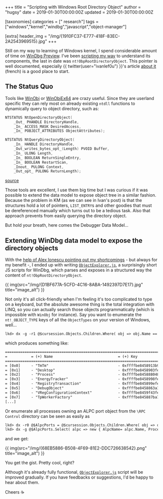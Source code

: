 +++
title = "Scripting with Windows Root Directory Object"
author = "hugsy"
date = 2019-01-30T00:00:00Z
updated = 2019-01-30T00:00:00Z

[taxonomies]
categories = [" research"]
tags = ["windows","kernel","windbg","javascript","object-manager"]

[extra]
header_img = "/img/{1910FC37-E777-418F-83EC-2A2543969515}.jpg"
+++

Still on my way to learning of Windows kernel, I spend considerable amount of time on [WinDbg Preview](https://docs.microsoft.com/en-us/windows-hardware/drivers/debugger/debugging-using-windbg-preview). I've been [scripting my way](https://github.com/hugsy/windbg_js_scripts) to understand its components, the last in date was `nt!ObpRootDirectoryObject`. This pointer is well documented, especially {{ twitter(user="ivanlef0u") }}'s article [about it](https://www.ivanlef0u.tuxfamily.org/?p=34) (french) is a good place to start.


## The Status Quo

Tools like [WinObj](https://docs.microsoft.com/en-us/sysinternals/downloads/winobj) or [WinObjEx64](https://github.com/hfiref0x/WinObjEx64/) are crazy useful. Since they are userland specific they can rely most on already existing `ntdll` functions to dynamically query to object directory, such as:

```c
NTSTATUS NtOpenDirectoryObject(
    _Out_ PHANDLE DirectoryHandle,
    _In_ ACCESS_MASK DesiredAccess,
    _In_ POBJECT_ATTRIBUTES ObjectAttributes);

NTSTATUS NtQueryDirectoryObject(
    _In_ HANDLE DirectoryHandle,
    _Out_writes_bytes_opt_(Length) PVOID Buffer,
    _In_ ULONG Length,
    _In_ BOOLEAN ReturnSingleEntry,
    _In_ BOOLEAN RestartScan,
    _Inout_ PULONG Context,
    _Out_opt_ PULONG ReturnLength);
```

[source](https://github.com/hfiref0x/WinObjEx64/blob/6f6d4480d724e3430b49ff15da1b01c12793c499/Source/WinObjEx64/ntos/ntos.h#L8583-L8598)


Those tools are excellent, I use them big time but I was curious if it was possible to extend the data model to expose object tree in a similar fashion. Because the problem in KM (as we can see in Ivan's post) is that the structures hold a lot of pointers, `LIST_ENTRY`s and other goodies that must be dereferenced manually which turns out to be a tedious task. Also that approach prevents from easily querying the directory object.

But hold your breath, here comes the Debugger Data Model...


## Extending WinDbg data model to expose the directory objects

With the [help of Alex Ionescu pointing out my shortcomings](https://github.com/hugsy/windbg_js_scripts/pull/1) - but always for my benefit -, I ended up with writing [`ObjectExplorer.js`](https://github.com/hugsy/windbg_js_scripts/blob/45926ab380ba6185cc8e210d77f1a7c56ec05323/scripts/ObjectExplorer.js), a surprisingly short JS scripts for WinDbg, which parses and exposes in a structured way the content of `nt!ObpRootDirectoryObject`.

{{ img(src="/img/{D1BF677A-5CFD-4C16-8ABA-1492397D7E17}.jpg" title="image_alt") }}


Not only it's all click-friendly when I'm feeling it's too complicated to type on a keyboard, but the absolute awesome thing is the total integration with LINQ, so you can actually search those objects programmatically (which is impossible with `WinObj` for instance). Say you want to enumerate the `nt!_OBJECT_TYPE` keys of all the `ObjectTypes` on your version of Windows, well...

```txt
lkd> dx -g -r1 @$cursession.Objects.Children.Where( obj => obj.Name == "ObjectTypes" ).First().Children.Select(o => new { Name = o.RawObjectHeader.Name, Key = (char*)&o.RawObjectHeader.Key})
```

which produces something like:

```txt
==============================================================================================
=           = (+) Name                              = (+) Key                                =
==============================================================================================
= [0x0]     - "TmTm"                                - 0xffffbe8458913b90 : "TmTm"            =
= [0x1]     - "Desktop"                             - 0xffffbe8458903fe0 : "Desk"            =
= [0x2]     - "Process"                             - 0xffffbe8458880480 : "Proc???"         =
= [0x3]     - "EnergyTracker"                       - 0xffffbe8458998fe0 : "Ener"            =
= [0x4]     - "RegistryTransaction"                 - 0xffffbe845899efe0 : "Regi"            =
= [0x5]     - "DebugObject"                         - 0xffffbe8458863a10 : "Debu???"         =
= [0x6]     - "VRegConfigurationContext"            - 0xffffbe8459f43fe0 : "VReg"            =
= [0x7]     - "TpWorkerFactory"                     - 0xffffbe845887ba70 : "TpWo???"         =
[...]
```

Or enumerate all processes owning an ALPC port object from the `\RPC Control` directory can be seen as easily as

```txt
lkd> dx -r0 @$AlpcPorts = @$cursession.Objects.Children.Where( obj => obj.Name == "RPC Control" ).First().Children.Where( rpc => rpc.Type == "ALPC Port")
lkd> dx -g @$AlpcPorts.Select( alpc => new { AlpcName= alpc.Name, ProcessOwnerName= (char*) alpc.Object.OwnerProcess->ImageFileName })
```

and we get:

{{ img(src="/img/{68EB5886-B508-4F69-81E2-DDC726638542}.png" title="image_alt") }}


You get the gist. Pretty cool, right?

Although it's already fully functional, [`ObjectExplorer.js`](https://github.com/hugsy/windbg_js_scripts/blob/main/scripts/ObjectExplorer.js) script will be improved gradually. If you have feedbacks or suggestions, I'd be happy to hear about them.

Cheers ☕️
